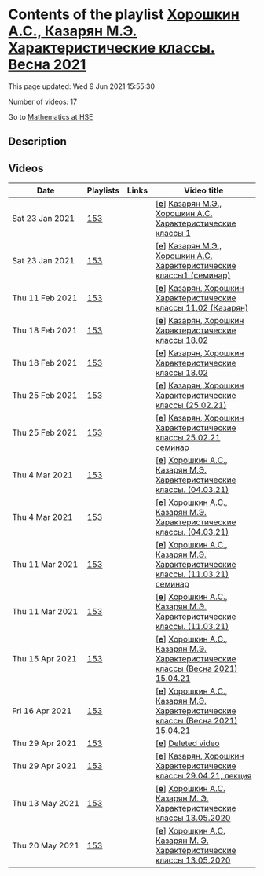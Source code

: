 # Contents of the playlist [Хорошкин А.С., Казарян М.Э. Характеристические классы. Весна 2021](https://www.youtube.com/playlist?list=PLq3E5oubNNoDGWDzailWr1K-FHKmmrNKC)

This page updated: Wed 9 Jun 2021 15:55:30

Number of videos: [17](#videos)

Go to [Mathematics at HSE](../README.md)

## Description



## Videos

|Date|Playlists|Links|Video title|
|---|---|---|---|
| Sat&nbsp;23&nbsp;Jan&nbsp;2021 | [153](../playlists/153 "Хорошкин А.С., Казарян М.Э. Характеристические классы. Весна 2021") |  | [[**e**](https://studio.youtube.com/video/G4cBw2lTs1E/edit "Edit")] [Казарян М.Э., Хорошкин А.С. Характеристические классы 1](https://www.youtube.com/watch?v=G4cBw2lTs1E&list=PLq3E5oubNNoDGWDzailWr1K-FHKmmrNKC "Курс ВШЭ весна 2021") |
| Sat&nbsp;23&nbsp;Jan&nbsp;2021 | [153](../playlists/153 "Хорошкин А.С., Казарян М.Э. Характеристические классы. Весна 2021") |  | [[**e**](https://studio.youtube.com/video/pJgU_p-SMy0/edit "Edit")] [Казарян М.Э., Хорошкин А.С. Характеристические классы1 (семинар)](https://www.youtube.com/watch?v=pJgU_p-SMy0&list=PLq3E5oubNNoDGWDzailWr1K-FHKmmrNKC "Курс ВШЭ весна 2021") |
| Thu&nbsp;11&nbsp;Feb&nbsp;2021 | [153](../playlists/153 "Хорошкин А.С., Казарян М.Э. Характеристические классы. Весна 2021") |  | [[**e**](https://studio.youtube.com/video/aGM3HgH301M/edit "Edit")] [Казарян, Хорошкин Характеристические классы 11.02 (Казарян)](https://www.youtube.com/watch?v=aGM3HgH301M&list=PLq3E5oubNNoDGWDzailWr1K-FHKmmrNKC) |
| Thu&nbsp;18&nbsp;Feb&nbsp;2021 | [153](../playlists/153 "Хорошкин А.С., Казарян М.Э. Характеристические классы. Весна 2021") |  | [[**e**](https://studio.youtube.com/video/sl6SaJozhHs/edit "Edit")] [Казарян, Хорошкин Характеристические классы 18.02](https://www.youtube.com/watch?v=sl6SaJozhHs&list=PLq3E5oubNNoDGWDzailWr1K-FHKmmrNKC) |
| Thu&nbsp;18&nbsp;Feb&nbsp;2021 | [153](../playlists/153 "Хорошкин А.С., Казарян М.Э. Характеристические классы. Весна 2021") |  | [[**e**](https://studio.youtube.com/video/IafrkD9DoE8/edit "Edit")] [Казарян, Хорошкин Характеристические классы 18.02](https://www.youtube.com/watch?v=IafrkD9DoE8&list=PLq3E5oubNNoDGWDzailWr1K-FHKmmrNKC) |
| Thu&nbsp;25&nbsp;Feb&nbsp;2021 | [153](../playlists/153 "Хорошкин А.С., Казарян М.Э. Характеристические классы. Весна 2021") |  | [[**e**](https://studio.youtube.com/video/1HRsufisWdc/edit "Edit")] [Казарян, Хорошкин Характеристические классы (25.02.21)](https://www.youtube.com/watch?v=1HRsufisWdc&list=PLq3E5oubNNoDGWDzailWr1K-FHKmmrNKC) |
| Thu&nbsp;25&nbsp;Feb&nbsp;2021 | [153](../playlists/153 "Хорошкин А.С., Казарян М.Э. Характеристические классы. Весна 2021") |  | [[**e**](https://studio.youtube.com/video/o0YK5gElOTw/edit "Edit")] [Казарян, Хорошкин Характеристические классы 25.02.21 семинар](https://www.youtube.com/watch?v=o0YK5gElOTw&list=PLq3E5oubNNoDGWDzailWr1K-FHKmmrNKC) |
| Thu&nbsp;4&nbsp;Mar&nbsp;2021 | [153](../playlists/153 "Хорошкин А.С., Казарян М.Э. Характеристические классы. Весна 2021") |  | [[**e**](https://studio.youtube.com/video/J002xlakql8/edit "Edit")] [Хорошкин А.С., Казарян М.Э. Характеристические классы. (04.03.21)](https://www.youtube.com/watch?v=J002xlakql8&list=PLq3E5oubNNoDGWDzailWr1K-FHKmmrNKC) |
| Thu&nbsp;4&nbsp;Mar&nbsp;2021 | [153](../playlists/153 "Хорошкин А.С., Казарян М.Э. Характеристические классы. Весна 2021") |  | [[**e**](https://studio.youtube.com/video/wQzs8RsTv9Q/edit "Edit")] [Хорошкин А.С., Казарян М.Э. Характеристические классы. (04.03.21)](https://www.youtube.com/watch?v=wQzs8RsTv9Q&list=PLq3E5oubNNoDGWDzailWr1K-FHKmmrNKC) |
| Thu&nbsp;11&nbsp;Mar&nbsp;2021 | [153](../playlists/153 "Хорошкин А.С., Казарян М.Э. Характеристические классы. Весна 2021") |  | [[**e**](https://studio.youtube.com/video/A3e-IDAv_Zc/edit "Edit")] [Хорошкин А.С., Казарян М.Э. Характеристические классы. (11.03.21) семинар](https://www.youtube.com/watch?v=A3e-IDAv_Zc&list=PLq3E5oubNNoDGWDzailWr1K-FHKmmrNKC) |
| Thu&nbsp;11&nbsp;Mar&nbsp;2021 | [153](../playlists/153 "Хорошкин А.С., Казарян М.Э. Характеристические классы. Весна 2021") |  | [[**e**](https://studio.youtube.com/video/lWF_UtKXBCI/edit "Edit")] [Хорошкин А.С., Казарян М.Э. Характеристические классы. (11.03.21)](https://www.youtube.com/watch?v=lWF_UtKXBCI&list=PLq3E5oubNNoDGWDzailWr1K-FHKmmrNKC) |
| Thu&nbsp;15&nbsp;Apr&nbsp;2021 | [153](../playlists/153 "Хорошкин А.С., Казарян М.Э. Характеристические классы. Весна 2021") |  | [[**e**](https://studio.youtube.com/video/AI4f9qbG_SE/edit "Edit")] [Хорошкин А.С., Казарян М.Э. Характеристические классы (Весна 2021) 15.04.21](https://www.youtube.com/watch?v=AI4f9qbG_SE&list=PLq3E5oubNNoDGWDzailWr1K-FHKmmrNKC) |
| Fri&nbsp;16&nbsp;Apr&nbsp;2021 | [153](../playlists/153 "Хорошкин А.С., Казарян М.Э. Характеристические классы. Весна 2021") |  | [[**e**](https://studio.youtube.com/video/dSJUgQrodGs/edit "Edit")] [Хорошкин А.С., Казарян М.Э. Характеристические классы (Весна 2021) 15.04.21](https://www.youtube.com/watch?v=dSJUgQrodGs&list=PLq3E5oubNNoDGWDzailWr1K-FHKmmrNKC) |
| Thu&nbsp;29&nbsp;Apr&nbsp;2021 | [153](../playlists/153 "Хорошкин А.С., Казарян М.Э. Характеристические классы. Весна 2021") |  | [[**e**](https://studio.youtube.com/video/uRrYX9Szt0I/edit "Edit")] [Deleted video](https://www.youtube.com/watch?v=uRrYX9Szt0I&list=PLq3E5oubNNoDGWDzailWr1K-FHKmmrNKC "This video is unavailable.") |
| Thu&nbsp;29&nbsp;Apr&nbsp;2021 | [153](../playlists/153 "Хорошкин А.С., Казарян М.Э. Характеристические классы. Весна 2021") |  | [[**e**](https://studio.youtube.com/video/wJoRmVwTaig/edit "Edit")] [Казарян, Хорошкин Характеристические классы 29.04.21, лекция](https://www.youtube.com/watch?v=wJoRmVwTaig&list=PLq3E5oubNNoDGWDzailWr1K-FHKmmrNKC) |
| Thu&nbsp;13&nbsp;May&nbsp;2021 | [153](../playlists/153 "Хорошкин А.С., Казарян М.Э. Характеристические классы. Весна 2021") |  | [[**e**](https://studio.youtube.com/video/Ubnphwa-Xx0/edit "Edit")] [Хорошкин А.С. Казарян М. Э. Характеристические классы 13.05.2020](https://www.youtube.com/watch?v=Ubnphwa-Xx0&list=PLq3E5oubNNoDGWDzailWr1K-FHKmmrNKC) |
| Thu&nbsp;20&nbsp;May&nbsp;2021 | [153](../playlists/153 "Хорошкин А.С., Казарян М.Э. Характеристические классы. Весна 2021") |  | [[**e**](https://studio.youtube.com/video/f5Qz5A9J1bI/edit "Edit")] [Хорошкин А.С. Казарян М. Э. Характеристические классы 13.05.2020](https://www.youtube.com/watch?v=f5Qz5A9J1bI&list=PLq3E5oubNNoDGWDzailWr1K-FHKmmrNKC) |
